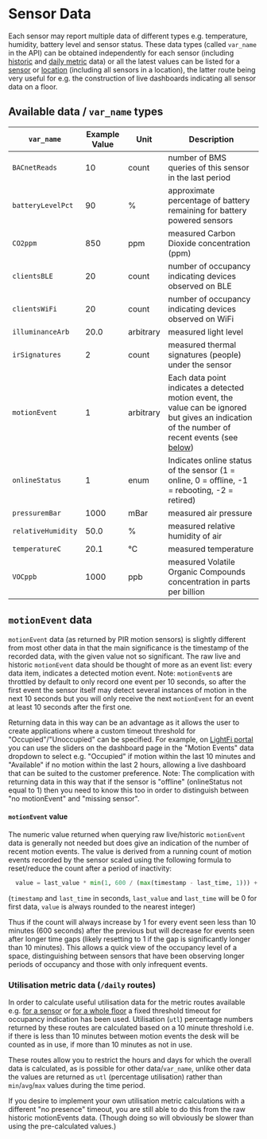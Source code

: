 # Sensor Data

Each sensor may report multiple data of different types e.g. temperature, humidity, battery level and sensor status. These data types (called `var_name` in the API) can be obtained independently for each sensor (including [historic](https://apiv2.lightfi.io/docs#/default/read_sensor_historic_data_sensors__sensor_id___var_name__history_get) and [daily metric](https://apiv2.lightfi.io/docs#/default/read_sensor_daily_data_range_sensors__sensor_id___var_name__daily_get) data) or all the latest values can be listed for a [sensor](https://apiv2.lightfi.io/docs#/default/read_latest_sensor_information_sensors__sensor_id__get) or [location](https://apiv2.lightfi.io/docs#/default/read_location_direct_children_locations__location_id___get) (including all sensors in a location), the latter route being very useful for e.g. the construction of live dashboards indicating all sensor data on a floor.

## Available data / `var_name` types

| `var_name` | Example Value | Unit | Description |
|-----------------|---------------|------|-----------------|
| `BACnetReads` | 10      | count        | number of BMS queries of this sensor in the last period |
| `batteryLevelPct` | 90  | %       | approximate percentage of battery remaining for battery powered sensors |
| `CO2ppm` | 850  | ppm | measured Carbon Dioxide concentration (ppm) |
| `clientsBLE` | 20  | count | number of occupancy indicating devices observed on BLE |
| `clientsWiFi` | 20  | count | number of occupancy indicating devices observed on WiFi |
| `illuminanceArb` | 20.0  | arbitrary | measured light level |
| `irSignatures` | 2  | count | measured thermal signatures (people) under the sensor |
| `motionEvent` | 1  | arbitrary | Each data point indicates a detected motion event, the value can be ignored but gives an indication of the number of recent events (see [below](#motionevent-data)) |
| `onlineStatus` | 1  | enum | Indicates online status of the sensor (1 = online, 0 = offline, -1 = rebooting, -2 = retired) |
| `pressuremBar` | 1000  | mBar | measured air pressure |
| `relativeHumidity` | 50.0  | % | measured relative humidity of air |
| `temperatureC` | 20.1  | ℃ | measured temperature |
| `VOCppb` | 1000  | ppb | measured Volatile Organic Compounds concentration in parts per billion |

## `motionEvent` data

`motionEvent` data (as returned by PIR motion sensors) is slightly different from most other data in that the main significance is the timestamp of the recorded data, with the given value not so significant.
The raw live and historic `motionEvent` data should be thought of more as an event list: every data item, indicates a detected motion event.
Note: `motionEvent`s are throttled by default to only record one event per 10 seconds, so after the first event the sensor itself may detect several instances of motion in the next 10 seconds but you will only receive the next `motionEvent` for an event at least 10 seconds after the first one.

Returning data in this way can be an advantage as it allows the user to create applications where a custom timeout threshold for "Occupied"/"Unoccupied" can be specified.
For example, on [LightFi portal](https://portal.lightfi.io) you can use the sliders on the dashboard page in the "Motion Events" data dropdown to select e.g. "Occupied" if motion within the last 10 minutes and "Available" if no motion within the last 2 hours, allowing a live dashboard that can be suited to the customer preference.
Note: The complication with returning data in this way that if the sensor is "offline" (onlineStatus not equal to 1) then you need to know this too in order to distinguish between "no motionEvent" and "missing sensor".

#### `motionEvent` value
The numeric value returned when querying raw live/historic `motionEvent` data is generally not needed but does give an indication of the number of recent motion events.
The value is derived from a running count of motion events recorded by the sensor scaled using the following formula to reset/reduce the count after a period of inactivity:

```python
  value = last_value * min(1, 600 / (max(timestamp - last_time, 1))) + 1
```
(`timestamp` and `last_time` in seconds, `last_value` and `last_time` will be 0 for first data, `value` is always rounded to the nearest integer)

Thus if the count will always increase by 1 for every event seen less than 10 minutes (600 seconds) after the previous but will decrease for events seen after longer time gaps (likely resetting to 1 if the gap is significantly longer than 10 minutes).
This allows a quick view of the occupancy level of a space, distinguishing between sensors that have been observing longer periods of occupancy and those with only infrequent events.

### Utilisation metric data (`/daily` routes)

In order to calculate useful utilisation data for the metric routes available e.g. [for a sensor](https://apiv2.lightfi.io/docs#/default/read_sensor_daily_data_range_sensors__sensor_id___var_name__daily_get) or [for a whole floor](https://apiv2.lightfi.io/docs#/default/read_location_direct_child_daily_data_range_locations__location_id___var_name__daily_get) a fixed threshold timeout for occupancy indication has been used.
Utilisation (`utl`) percentage numbers returned by these routes are calculated based on a 10 minute threshold i.e. if there is less than 10 minutes between motion events the desk will be counted as in use, if more than 10 minutes as not in use.

These routes allow you to restrict the hours and days for which the overall data is calculated, as is possible for other data/`var_name`, unlike other data the values are returned as `utl` (percentage utilisation) rather than `min`/`avg`/`max` values during the time period.

If you desire to implement your own utilisation metric calculations with a different "no presence" timeout, you are still able to do this from the raw historic motionEvents data. (Though doing so will obviously be slower than using the pre-calculated values.)
